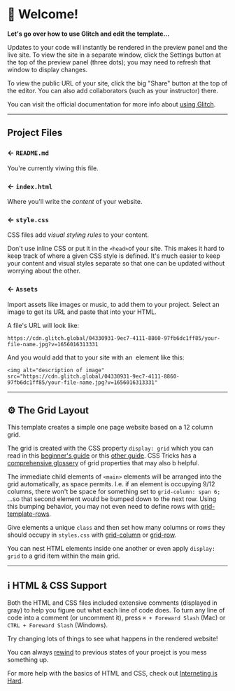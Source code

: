 👋 Welcome!
=================

**Let's go over how to use Glitch and edit the template...**

Updates to your code will instantly be rendered in the preview panel and the live site. To view the site in a separate window, click the Settings button at the top of the preview panel \(three dots\); you may need to refresh that window to display changes.

To view the public URL of your site, click the big "Share" button at the top of the editor. You can also add collaborators \(such as your instructor\) there. 

You can visit the official documentation for more info about [using Glitch](https://help.glitch.com/kb/section/2/).

---

## Project Files

### ← `README.md`

You're currently viwing this file.

### ← `index.html`

Where you'll write the *content* of your website. 

### ← `style.css`

CSS files add *visual styling rules* to your content.

Don't use inline CSS or put it in the `<head>`of your site. This makes it hard to keep track of where a given CSS style is defined. It's much easier to keep your content and visual styles separate so that one can be updated without worrying about the other.


### ← `Assets`

Import assets like images or music, to add them to your project. Select an image to get its URL and paste that into your HTML.

A file's URL will look like: 

`https://cdn.glitch.global/04330931-9ec7-4111-8860-97fb6dc1ff85/your-file-name.jpg?v=1656016313331`

And you would add that to your site with an [<img>](https://developer.mozilla.org/en-US/docs/Web/HTML/Element/img) element like this:

`<img alt="description of image" src="https://cdn.glitch.global/04330931-9ec7-4111-8860-97fb6dc1ff85/your-file-name.jpg?v=1656016313331"`


---

## ⚙️ The Grid Layout

This template creates a simple one page website based on a 12 column grid. 

The grid is created with the CSS property `display: grid` which you can read in this [beginner's guide](https://www.freecodecamp.org/news/a-beginners-guide-to-css-grid-3889612c4b35) or this [other guide](https://elad.medium.com/css-grid-for-beginners-ee649080529b). CSS Tricks has a [comprehensive glossery](https://css-tricks.com/snippets/css/complete-guide-grid/) of grid properties that may also b helpful.

The immediate child elements of `<main>` elements will be arranged into the grid automatically, as space permits. I.e. if an element is occupying 9/12 columns, there won't be space for something set to `grid-column: span 6;` ...so that second element would be bumped down to the next row. Using this bumping behavior, you may not even need to define rows with [grid-template-rows](https://developer.mozilla.org/en-US/docs/Web/CSS/grid-template-rows).

Give elements a unique `class` and then set how many columns or rows they should occupy in `styles.css` with [grid-column](https://developer.mozilla.org/en-US/docs/Web/CSS/grid-column) or [grid-row](https://developer.mozilla.org/en-US/docs/Web/CSS/grid-row).

You can nest HTML elements inside one another or even apply `display: grid` to a grid item within the main grid. 

---


ℹ️ HTML & CSS Support
-------------

Both the HTML and CSS files included extensive comments \(displayed in gray\) to help you figure out what each line of code does. To turn any line of code into a comment \(or uncomment it\), press `⌘ + Foreward Slash` \(Mac\) or `CTRL + Foreward Slash` \(Windows\).

Try changing lots of things to see what happens in the rendered website!

You can always [rewind](https://help.glitch.com/kb/article/21-rewind/) to previous states of your proejct is you mess something up. 

For more help with the basics of HTML and CSS, check out [Interneting is Hard](https://internetingishard.com/html-and-css/).
